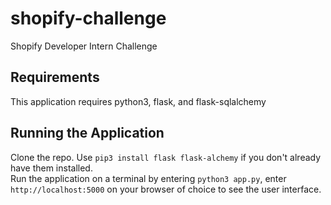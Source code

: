# shopify-challenge
Shopify Developer Intern Challenge

## Requirements
This application requires python3, flask, and flask-sqlalchemy

## Running the Application
Clone the repo. Use `pip3 install flask flask-alchemy` if you don't already have them installed.<br>
Run the application on a terminal by entering `python3 app.py`, enter `http://localhost:5000` on your browser of choice to see the user interface.
